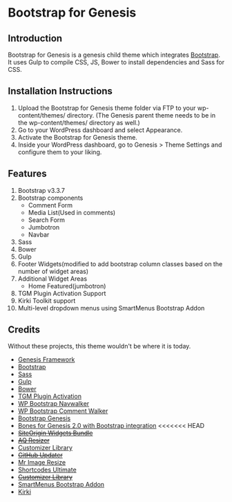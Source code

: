 # Bootstrap for Genesis

## Introduction

Bootstrap for Genesis is a genesis child theme which integrates [Bootstrap](http://getbootstrap.com/). It uses Gulp to compile CSS, JS, Bower to install dependencies and Sass for CSS. 

## Installation Instructions

1. Upload the Bootstrap for Genesis theme folder via FTP to your wp-content/themes/ directory. (The Genesis parent theme needs to be in the wp-content/themes/ directory as well.)
2. Go to your WordPress dashboard and select Appearance.
3. Activate the Bootstrap for Genesis theme.
4. Inside your WordPress dashboard, go to Genesis > Theme Settings and configure them to your liking.

## Features

1. Bootstrap v3.3.7
2. Bootstrap components
	* Comment Form
	* Media List(Used in comments)
	* Search Form
	* Jumbotron
	* Navbar
3. Sass
4. Bower
5. Gulp
6. Footer Widgets(modified to add bootstrap column classes based on the number of widget areas)
7. Additional Widget Areas
	* Home Featured(jumbotron)
8. TGM Plugin Activation Support
9. Kirki Toolkit support
10. Multi-level dropdown menus using SmartMenus Bootstrap Addon

## Credits

Without these projects, this theme wouldn't be where it is today.

* [Genesis Framework](http://my.studiopress.com/themes/genesis/)
* [Bootstrap](http://getbootstrap.com)
* [Sass](http://sass-lang.com/)
* [Gulp](http://gulpjs.com/)
* [Bower](https://github.com/bower/bower)
* [TGM Plugin Activation](http://tgmpluginactivation.com/)
* [WP Bootstrap Navwalker](https://github.com/twittem/wp-bootstrap-navwalker)
* [WP Bootstrap Comment Walker](https://github.com/ediamin/wp-bootstrap-comment-walker)
* [Bootstrap Genesis](https://github.com/salcode/bootstrap-genesis)
* [Bones for Genesis 2.0 with Bootstrap integration](https://github.com/jer0dh/bones-for-genesis-2-0-bootstrap)
<<<<<<< HEAD
* ~~[SiteOrigin Widgets Bundle](https://wordpress.org/plugins/so-widgets-bundle/)~~
* ~~[AQ Resizer](https://github.com/syamilmj/Aqua-Resizer)~~
* [Customizer Library](https://github.com/devinsays/customizer-library)
* ~~[GitHub Updater](https://github.com/afragen/github-updater)~~
* [Mr Image Resize](https://github.com/mendezcode/mr-image-resize)
* [Shortcodes Ultimate](http://gndev.info/shortcodes-ultimate/)
* ~~[Customizer Library](https://github.com/devinsays/customizer-library)~~
* [SmartMenus Bootstrap Addon](http://www.smartmenus.org/)
* [Kirki](http://kirki.org/)
